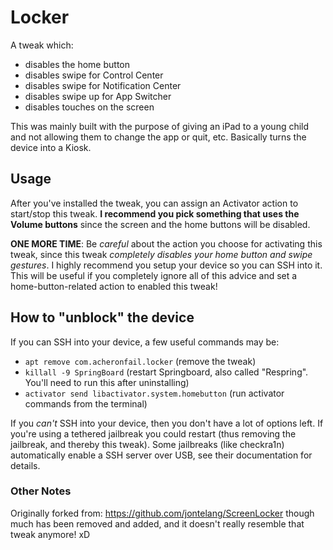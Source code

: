 # Locker

A tweak which:

* disables the home button
* disables swipe for Control Center
* disables swipe for Notification Center
* disables swipe up for App Switcher
* disables touches on the screen

This was mainly built with the purpose of giving an iPad to a young child and not allowing them to change the app or quit, etc. Basically turns the device into a Kiosk.

## Usage

After you've installed the tweak, you can assign an Activator action to start/stop this tweak. **I recommend you pick something that uses the Volume buttons** since the screen and the home buttons will be disabled.

**ONE MORE TIME**: Be _careful_ about the action you choose for activating this tweak, since this tweak _completely disables your home button and swipe gestures_. I highly recommend you setup your device so you can SSH into it. This will be useful if you completely ignore all of this advice and set a home-button-related action to enabled this tweak!

## How to "unblock" the device

If you can SSH into your device, a few useful commands may be:

* `apt remove com.acheronfail.locker` (remove the tweak)
* `killall -9 SpringBoard` (restart Springboard, also called "Respring". You'll need to run this after uninstalling)
* `activator send libactivator.system.homebutton` (run activator commands from the terminal)

If you _can't_ SSH into your device, then you don't have a lot of options left. If you're using a tethered jailbreak you could restart (thus removing the jailbreak, and thereby this tweak).
Some jailbreaks (like checkra1n) automatically enable a SSH server over USB, see their documentation for details.

### Other Notes

Originally forked from: https://github.com/jontelang/ScreenLocker though much has been removed and added, and it doesn't really resemble that tweak anymore! xD
